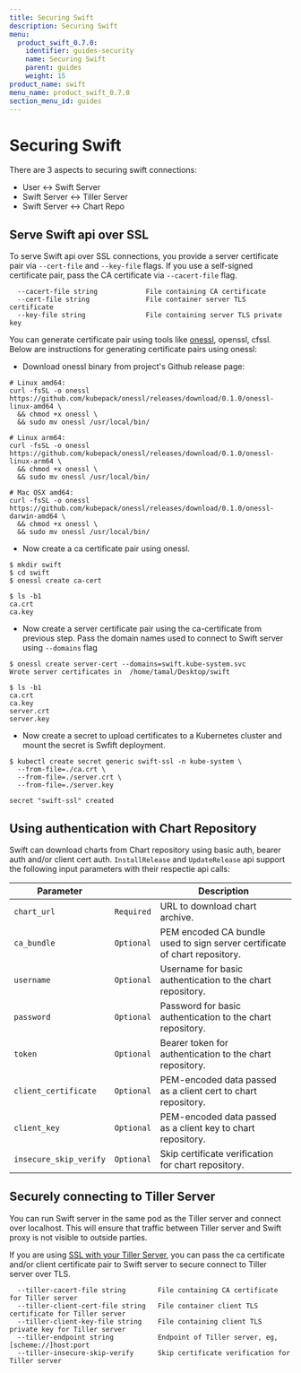 ```yaml
---
title: Securing Swift
description: Securing Swift
menu:
  product_swift_0.7.0:
    identifier: guides-security
    name: Securing Swift
    parent: guides
    weight: 15
product_name: swift
menu_name: product_swift_0.7.0
section_menu_id: guides
---
```


# Securing Swift

There are 3 aspects to securing swift connections:

- User <-> Swift Server
- Swift Server <-> Tiller Server
- Swift Server <-> Chart Repo


## Serve Swift api over SSL

To serve Swift api over SSL connections, you provide a server certificate pair via `--cert-file` and `--key-file` flags. If you use a self-signed certificate pair, pass the CA certificate via `--cacert-file` flag.

```
  --cacert-file string            File containing CA certificate
  --cert-file string              File container server TLS certificate
  --key-file string               File containing server TLS private key
```

You can generate certificate pair using tools like [onessl](https://github.com/kubepack/onessl), openssl, cfssl. Below are instructions for generating certificate pairs using onessl:

- Download onessl binary from project's Github release page:

```console
# Linux amd64:
curl -fsSL -o onessl https://github.com/kubepack/onessl/releases/download/0.1.0/onessl-linux-amd64 \
  && chmod +x onessl \
  && sudo mv onessl /usr/local/bin/

# Linux arm64:
curl -fsSL -o onessl https://github.com/kubepack/onessl/releases/download/0.1.0/onessl-linux-arm64 \
  && chmod +x onessl \
  && sudo mv onessl /usr/local/bin/

# Mac OSX amd64:
curl -fsSL -o onessl https://github.com/kubepack/onessl/releases/download/0.1.0/onessl-darwin-amd64 \
  && chmod +x onessl \
  && sudo mv onessl /usr/local/bin/
```

- Now create a ca certificate pair using onessl.

```console
$ mkdir swift
$ cd swift
$ onessl create ca-cert

$ ls -b1
ca.crt
ca.key
```

- Now create a server certificate pair using the ca-certificate from previous step. Pass the domain names used to connect to Swift server using `--domains` flag

```console
$ onessl create server-cert --domains=swift.kube-system.svc
Wrote server certificates in  /home/tamal/Desktop/swift

$ ls -b1
ca.crt
ca.key
server.crt
server.key
```

- Now create a secret to upload certificates to a Kubernetes cluster and mount the secret is Swfift deployment.

```console
$ kubectl create secret generic swift-ssl -n kube-system \
  --from-file=./ca.crt \
  --from-file=./server.crt \
  --from-file=./server.key

secret "swift-ssl" created
```


## Using authentication with Chart Repository

Swift can download charts from Chart repository using basic auth, bearer auth and/or client cert auth. `InstallRelease` and `UpdateRelease` api support the following input parameters with their respectie api calls:

| Parameter              |            | Description                                                                |
|------------------------|------------| ---------------------------------------------------------------------------|
| `chart_url`            | `Required` | URL to download chart archive.                                              |
| `ca_bundle`            | `Optional` | PEM encoded CA bundle used to sign server certificate of chart repository. |
| `username`             | `Optional` | Username for basic authentication to the chart repository.                 |
| `password`             | `Optional` | Password for basic authentication to the chart repository.                 |
| `token`                | `Optional` | Bearer token for authentication to the chart repository.                   |
| `client_certificate`   | `Optional` | PEM-encoded data passed as a client cert to chart repository.              |
| `client_key`           | `Optional` | PEM-encoded data passed as a client key to chart repository.               |
| `insecure_skip_verify` | `Optional` | Skip certificate verification for chart repository.                        |


## Securely connecting to Tiller Server

You can run Swift server in the same pod as the Tiller server and connect over localhost. This will ensure that traffic between Tiller server and Swift proxy is not visible to outside parties.

If you are using [SSL with your Tiller Server](https://github.com/kubernetes/helm/blob/master/docs/tiller_ssl.md), you can pass the ca certificate and/or client certificate pair to Swift server to secure connect to Tiller server over TLS.

```
  --tiller-cacert-file string        File containing CA certificate for Tiller server
  --tiller-client-cert-file string   File container client TLS certificate for Tiller server
  --tiller-client-key-file string    File containing client TLS private key for Tiller server
  --tiller-endpoint string           Endpoint of Tiller server, eg, [scheme://]host:port
  --tiller-insecure-skip-verify      Skip certificate verification for Tiller server
```
